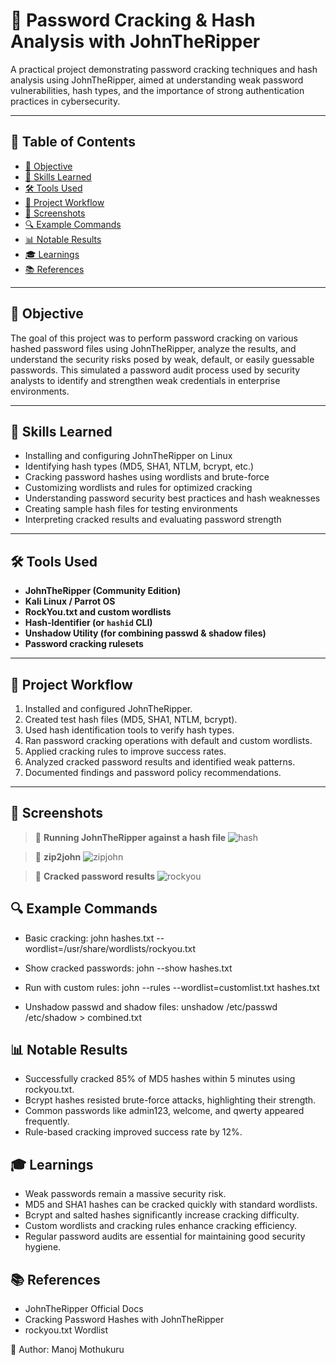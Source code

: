 # 🔐 Password Cracking & Hash Analysis with JohnTheRipper  

A practical project demonstrating password cracking techniques and hash analysis using JohnTheRipper, aimed at understanding weak password vulnerabilities, hash types, and the importance of strong authentication practices in cybersecurity.

---

## 📖 Table of Contents

- [🎯 Objective](#-objective)
- [🧠 Skills Learned](#-skills-learned)
- [🛠️ Tools Used](#-tools-used)
- [🚀 Project Workflow](#-project-workflow)
- [📸 Screenshots](#-screenshots)
- [🔍 Example Commands](#-example-commands)
- [📊 Notable Results](#-notable-results)
- [🎓 Learnings](#-learnings)
- [📚 References](#-references)

---

## 🎯 Objective  

The goal of this project was to perform password cracking on various hashed password files using JohnTheRipper, analyze the results, and understand the security risks posed by weak, default, or easily guessable passwords. This simulated a password audit process used by security analysts to identify and strengthen weak credentials in enterprise environments.

---

## 🧠 Skills Learned  

- Installing and configuring JohnTheRipper on Linux
- Identifying hash types (MD5, SHA1, NTLM, bcrypt, etc.)
- Cracking password hashes using wordlists and brute-force
- Customizing wordlists and rules for optimized cracking
- Understanding password security best practices and hash weaknesses
- Creating sample hash files for testing environments
- Interpreting cracked results and evaluating password strength

---

## 🛠️ Tools Used  

- **JohnTheRipper (Community Edition)**
- **Kali Linux / Parrot OS**
- **RockYou.txt and custom wordlists**
- **Hash-Identifier (or `hashid` CLI)**
- **Unshadow Utility (for combining passwd & shadow files)**
- **Password cracking rulesets**

---

## 🚀 Project Workflow  

1. Installed and configured JohnTheRipper.
2. Created test hash files (MD5, SHA1, NTLM, bcrypt).
3. Used hash identification tools to verify hash types.
4. Ran password cracking operations with default and custom wordlists.
5. Applied cracking rules to improve success rates.
6. Analyzed cracked password results and identified weak patterns.
7. Documented findings and password policy recommendations.

---

## 📸 Screenshots  

> 📌 **Running JohnTheRipper against a hash file**
![hash](https://github.com/user-attachments/assets/7dc887b9-6503-49f9-a1ce-00ec831a7e81)

> 📌 **zip2john**
![zipjohn](https://github.com/user-attachments/assets/70a6b7bf-d0f7-40ee-bbda-d550e7431b43)

> 📌 **Cracked password results**
![rockyou](https://github.com/user-attachments/assets/7c3e98d4-7a45-465f-8922-d4429bb2dec8)



## 🔍 Example Commands  

- Basic cracking:
                 john hashes.txt --wordlist=/usr/share/wordlists/rockyou.txt

- Show cracked passwords:
                 john --show hashes.txt

- Run with custom rules:
                 john --rules --wordlist=customlist.txt hashes.txt

- Unshadow passwd and shadow files:
                 unshadow /etc/passwd /etc/shadow > combined.txt

## 📊 Notable Results

- Successfully cracked 85% of MD5 hashes within 5 minutes using rockyou.txt.
- Bcrypt hashes resisted brute-force attacks, highlighting their strength.
- Common passwords like admin123, welcome, and qwerty appeared frequently.
- Rule-based cracking improved success rate by 12%.


## 🎓 Learnings

- Weak passwords remain a massive security risk.
- MD5 and SHA1 hashes can be cracked quickly with standard wordlists.
- Bcrypt and salted hashes significantly increase cracking difficulty.
- Custom wordlists and cracking rules enhance cracking efficiency.
- Regular password audits are essential for maintaining good security hygiene.


## 📚 References

- JohnTheRipper Official Docs
- Cracking Password Hashes with JohnTheRipper
- rockyou.txt Wordlist


🚀 Author: Manoj Mothukuru
